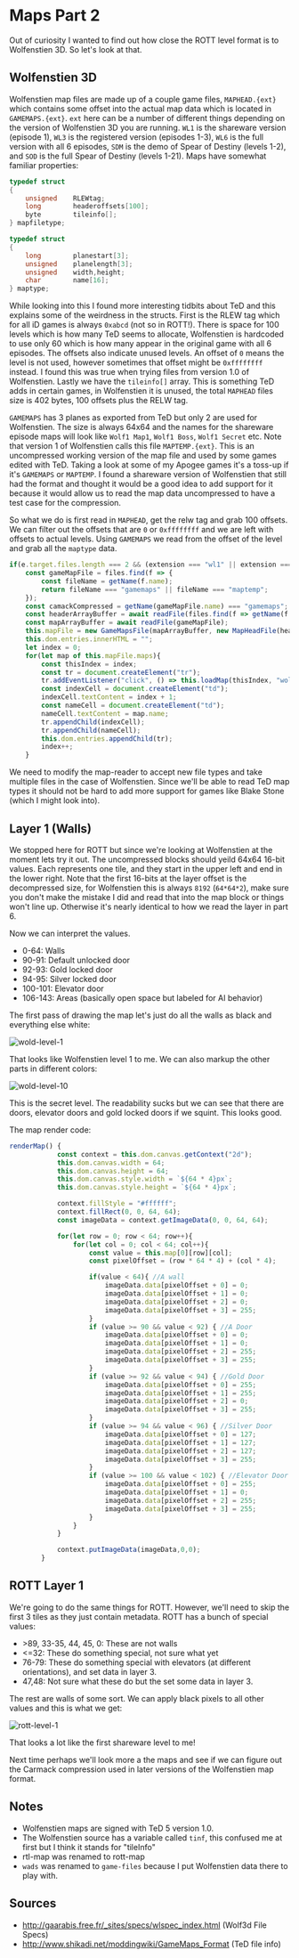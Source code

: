 Maps Part 2
===========

Out of curiosity I wanted to find out how close the ROTT level format is to Wolfenstien 3D.  So let's look at that.

Wolfenstien 3D
--------------

Wolfenstien map files are made up of a couple game files, `MAPHEAD.{ext}` which contains some offset into the actual map data which is located in `GAMEMAPS.{ext}`.  `ext` here can be a number of different things depending on the version of Wolfenstien 3D you are running.  `WL1` is the shareware version (episode 1), `WL3` is the registered version (episodes 1-3), `WL6` is the full version with all 6 episodes, `SDM` is the demo of Spear of Destiny (levels 1-2), and `SOD` is the full Spear of Destiny (levels 1-21).  Maps have somewhat familiar properties:

```C
typedef struct
{
	unsigned	RLEWtag;
	long		headeroffsets[100];
	byte		tileinfo[];
} mapfiletype;

typedef	struct
{
	long		planestart[3];
	unsigned	planelength[3];
	unsigned	width,height;
	char		name[16];
} maptype;
```
While looking into this I found more interesting tidbits about TeD and this explains some of the weirdness in the structs.  First is the RLEW tag which for all iD games is always `0xabcd` (not so in ROTT!). There is space for 100 levels which is how many TeD seems to allocate, Wolfenstien is hardcoded to use only 60 which is how many appear in the original game with all 6 episodes.  The offsets also indicate unused levels.  An offset of `0` means the level is not used, however sometimes that offset might be `0xffffffff` instead. I found this was true when trying files from version 1.0 of Wolfenstien.  Lastly we have the `tileinfo[]` array.  This is something TeD adds in certain games, in Wolfenstien it is unused, the total `MAPHEAD` files size is 402 bytes, 100 offsets plus the RELW tag.

`GAMEMAPS` has 3 planes as exported from TeD but only 2 are used for Wolfenstien.  The size is always 64x64 and the names for the shareware episode maps will look like `Wolf1 Map1`, `Wolf1 Boss`, `Wolf1 Secret` etc.  Note that version 1 of Wolfenstien calls this file `MAPTEMP.{ext}`.  This is an uncompressed working version of the map file and used by some games edited with TeD.  Taking a look at some of my Apogee games it's a toss-up if it's `GAMEMAPS` or `MAPTEMP`.  I found a shareware version of Wolfenstien that still had the format and thought it would be a good idea to add support for it because it would allow us to read the map data uncompressed to have a test case for the compression.

So what we do is first read in `MAPHEAD`, get the relw tag and grab 100 offsets.  We can filter out the offsets that are `0` or `0xffffffff` and we are left with offsets to actual levels.  Using `GAMEMAPS` we read from the offset of the level and grab all the `maptype` data. 

```js
if(e.target.files.length === 2 && (extension === "wl1" || extension === "wl3" || extension == "wl6" || extension === "sdm" || extension === "sod")){
	const gameMapFile = files.find(f => {
		const fileName = getName(f.name);
		return fileName === "gamemaps" || fileName === "maptemp";
	});
	const camackCompressed = getName(gameMapFile.name) === "gamemaps";
	const headerArrayBuffer = await readFile(files.find(f => getName(f.name) === "maphead"));
	const mapArrayBuffer = await readFile(gameMapFile);
	this.mapFile = new GameMapsFile(mapArrayBuffer, new MapHeadFile(headerArrayBuffer),  camackCompressed);
	this.dom.entries.innerHTML = "";
	let index = 0;
	for(let map of this.mapFile.maps){
		const thisIndex = index;
		const tr = document.createElement("tr");
		tr.addEventListener("click", () => this.loadMap(thisIndex, "wolf"));
		const indexCell = document.createElement("td");
		indexCell.textContent = index + 1;
		const nameCell = document.createElement("td");
		nameCell.textContent = map.name;
		tr.appendChild(indexCell);
		tr.appendChild(nameCell);
		this.dom.entries.appendChild(tr);
		index++;
	}
```

We need to modify the map-reader to accept new file types and take multiple files in the case of Wolfenstien.  Since we'll be able to read TeD map types it should not be hard to add more support for games like Blake Stone (which I might look into).

Layer 1 (Walls)
---------------

We stopped here for ROTT but since we're looking at Wolfenstien at the moment lets try it out.  The uncompressed blocks should yeild 64x64 16-bit values.  Each represents one tile, and they start in the upper left and end in the lower right.  Note that the first 16-bits at the layer offset is the decompressed size, for Wolfenstien this is always `8192` (`64*64*2`), make sure you don't make the mistake I did and read that into the map block or things won't line up.  Otherwise it's nearly identical to how we read the layer in part 6.

Now we can interpret the values.
- 0-64: Walls
- 90-91: Default unlocked door
- 92-93: Gold locked door
- 94-95: Silver locked door
- 100-101: Elevator door
- 106-143: Areas (basically open space but labeled for AI behavior)

The first pass of drawing the map let's just do all the walls as black and everything else white:

![wold-level-1](wolf-level-1.png)

That looks like Wolfenstien level 1 to me.  We can also markup the other parts in different colors:

![wold-level-10](wolf-level-10.png)

This is the secret level.  The readability sucks but we can see that there are doors, elevator doors and gold locked doors if we squint.  This looks good.

The map render code:

```js
renderMap() {
			const context = this.dom.canvas.getContext("2d");
			this.dom.canvas.width = 64;
			this.dom.canvas.height = 64;
			this.dom.canvas.style.width = `${64 * 4}px`;
			this.dom.canvas.style.height = `${64 * 4}px`;

			context.fillStyle = "#ffffff";
			context.fillRect(0, 0, 64, 64);
			const imageData = context.getImageData(0, 0, 64, 64);

			for(let row = 0; row < 64; row++){
				for(let col = 0; col < 64; col++){
					const value = this.map[0][row][col];
					const pixelOffset = (row * 64 * 4) + (col * 4);

					if(value < 64){ //A wall
						imageData.data[pixelOffset + 0] = 0;
						imageData.data[pixelOffset + 1] = 0;
						imageData.data[pixelOffset + 2] = 0;
						imageData.data[pixelOffset + 3] = 255;
					}
					if (value >= 90 && value < 92) { //A Door
						imageData.data[pixelOffset + 0] = 0;
						imageData.data[pixelOffset + 1] = 0;
						imageData.data[pixelOffset + 2] = 255;
						imageData.data[pixelOffset + 3] = 255;
					}
					if (value >= 92 && value < 94) { //Gold Door
						imageData.data[pixelOffset + 0] = 255;
						imageData.data[pixelOffset + 1] = 255;
						imageData.data[pixelOffset + 2] = 0;
						imageData.data[pixelOffset + 3] = 255;
					}
					if (value >= 94 && value < 96) { //Silver Door
						imageData.data[pixelOffset + 0] = 127;
						imageData.data[pixelOffset + 1] = 127;
						imageData.data[pixelOffset + 2] = 127;
						imageData.data[pixelOffset + 3] = 255;
					}
					if (value >= 100 && value < 102) { //Elevator Door
						imageData.data[pixelOffset + 0] = 255;
						imageData.data[pixelOffset + 1] = 0;
						imageData.data[pixelOffset + 2] = 255;
						imageData.data[pixelOffset + 3] = 255;
					}
				}
			}

			context.putImageData(imageData,0,0);
		}
```

ROTT Layer 1
------------

We're going to do the same things for ROTT.  However, we'll need to skip the first 3 tiles as they just contain metadata.  ROTT has a bunch of special values:

- \>89, 33-35, 44, 45, 0: These are not walls
- <=32: These do something special, not sure what yet
- 76-79: These do something special with elevators (at different orientations), and set data in layer 3.
- 47,48: Not sure what these do but the set some data in layer 3.

The rest are walls of some sort.  We can apply black pixels to all other values and this is what we get:

![rott-level-1](rott-level-1.png)

That looks a lot like the first shareware level to me!

Next time perhaps we'll look more a the maps and see if we can figure out the Carmack compression used in later versions of the Wolfenstien map format.

Notes
-----

- Wolfenstien maps are signed with TeD 5 version 1.0.
- The Wolfenstien source has a variable called `tinf`, this confused me at first but I think it stands for "tileInfo"
- rtl-map was renamed to rott-map
- `wads` was renamed to `game-files` because I put Wolfenstien data there to play with.

Sources
-------

- http://gaarabis.free.fr/_sites/specs/wlspec_index.html (Wolf3d File Specs)
- http://www.shikadi.net/moddingwiki/GameMaps_Format (TeD file info)